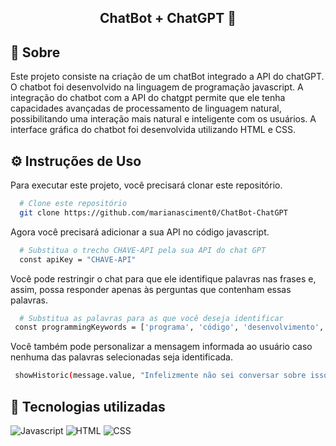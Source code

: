 
<div align="center">

  ## ChatBot + ChatGPT 💬

</div>

## 🤖 Sobre
Este projeto consiste na criação de um chatBot integrado a API do chatGPT. O chatbot foi desenvolvido na linguagem de programação javascript. A integração do chatbot com a API do chatgpt permite que ele tenha capacidades avançadas de processamento de linguagem natural, possibilitando uma interação mais natural e inteligente com os usuários. A interface gráfica do chatbot foi desenvolvida utilizando HTML e CSS.

## ⚙️ Instruções de Uso
Para executar este projeto, você precisará clonar este repositório.
```sh
  # Clone este repositório
  git clone https://github.com/marianasciment0/ChatBot-ChatGPT
```
Agora você precisará adicionar a sua API no código javascript.
```sh
  # Substitua o trecho CHAVE-API pela sua API do chat GPT
  const apiKey = "CHAVE-API"
```
Você pode restringir o chat para que ele identifique palavras nas frases e, assim, possa responder apenas às perguntas que contenham essas palavras.

```sh
  # Substitua as palavras para as que você deseja identificar
 const programmingKeywords = ['programa', 'código', 'desenvolvimento', 'javascript', 'python', 'java', 'html', 'css', 'algoritmo', 'lógica'];
```
Você também pode personalizar a mensagem informada ao usuário caso nenhuma das palavras selecionadas seja identificada.
```sh
 showHistoric(message.value, "Infelizmente não sei conversar sobre isso. Mas eu posso te ajudar com assuntos relacionados a programação");
```
## 💬 Tecnologias utilizadas 
![Javascript](https://img.shields.io/badge/JavaScript-F7DF1E?style=for-the-badge&logo=javascript&logoColor=black)
![HTML](https://img.shields.io/badge/HTML5-E34F26?style=for-the-badge&logo=html5&logoColor=white)
![CSS](https://img.shields.io/badge/CSS3-1572B6?style=for-the-badge&logo=css3&logoColor=white)

